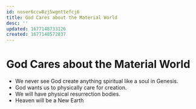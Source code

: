 ```yaml
---
id: noser6ccw8zj5wgnttefcj6
title: God Cares about the Material World
desc: ''
updated: 1677148733126
created: 1677148572837
---
```

# God Cares about the Material World

- We never see God create anything spiritual like a soul in Genesis.
- God wants us to physically care for creation.
- We will have physical resurrection bodies.
- Heaven will be a New Earth

